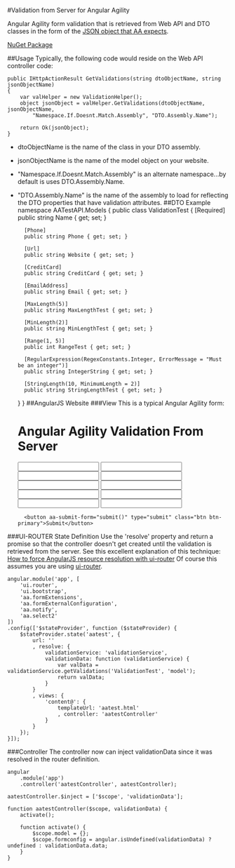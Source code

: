 #Validation from Server for Angular Agility

Angular Agility form validation that is retrieved from Web API and DTO classes 
in the form of the [JSON object that AA expects](https://github.com/AngularAgility/AngularAgility/wiki/External-Form-Configuration).

[NuGet Package](https://www.nuget.org/packages/Intertech.Validation.AA/)

##Usage
Typically, the following code would reside on the Web API controller code:

	public IHttpActionResult GetValidations(string dtoObjectName, string jsonObjectName)
	{
		var valHelper = new ValidationHelper();
        object jsonObject = valHelper.GetValidations(dtoObjectName, jsonObjectName,
			"Namespace.If.Doesnt.Match.Assembly", "DTO.Assembly.Name");
	
	    return Ok(jsonObject);
	}

- dtoObjectName is the name of the class in your DTO assembly.
- jsonObjectName is the name of the model object on your website.
- "Namespace.If.Doesnt.Match.Assembly" is an alternate namespace...by default is uses DTO.Assembly.Name.
- "DTO.Assembly.Name" is the name of the assembly to load for reflecting the DTO properties that have validation attributes.
##DTO Example
    namespace AATestAPI.Models
    {
    public class ValidationTest
    {
        [Required]
        public string Name { get; set; }

        [Phone]
        public string Phone { get; set; }

        [Url]
        public string Website { get; set; }

        [CreditCard]
        public string CreditCard { get; set; }

        [EmailAddress]
        public string Email { get; set; }

        [MaxLength(5)]
        public string MaxLengthTest { get; set; }

        [MinLength(2)]
        public string MinLengthTest { get; set; }

        [Range(1, 5)]
        public int RangeTest { get; set; }

        [RegularExpression(RegexConstants.Integer, ErrorMessage = "Must be an integer")]
        public string IntegerString { get; set; }

        [StringLength(10, MinimumLength = 2)]
        public string StringLengthTest { get; set; }
    }
	}
##AngularJS Website
###View
This is a typical Angular Agility form:

    <div class="page-header">
        <h1>Angular Agility Validation From Server</h1>
    </div>
    <div aa-configured-form validation-config="formconfig" class="form-horizontal" ng-form="aatest">
        <input aa-field-group="model.Name" />
        <input aa-field-group="model.Phone" />
        <input aa-field-group="model.Website" />
        <input aa-field-group="model.CreditCard" />
        <input aa-field-group="model.Email" />
        <input aa-field-group="model.MaxLengthTest" />
        <input aa-field-group="model.MinLengthTest" />
        <input aa-field-group="model.RangeTest" type="number" />
        <input aa-field-group="model.IntegerString" />
        <input aa-field-group="model.StringLengthTest" />
    
        <button aa-submit-form="submit()" type="submit" class="btn btn-primary">Submit</button>
    </div>
###UI-ROUTER State Definition
Use the 'resolve' property and return a promise so that the controller doesn't get created until the validation is retrieved from the server.
See this excellent explanation of this technique: [How to force AngularJS resource resolution with ui-router](http://www.jvandemo.com/how-to-resolve-angularjs-resources-with-ui-router/)
Of course this assumes you are using [ui-router](https://github.com/angular-ui/ui-router).

    angular.module('app', [
        'ui.router',
        'ui.bootstrap',
        'aa.formExtensions',
        'aa.formExternalConfiguration',
        'aa.notify',
        'aa.select2'
    ])
    .config(['$stateProvider', function ($stateProvider) {
        $stateProvider.state('aatest', {
            url: ''
            , resolve: {
                validationService: 'validationService',
                validationData: function (validationService) {
                    var valData = validationService.getValidations('ValidationTest', 'model');
                    return valData;
                }
            }
            , views: {
                'content@': {
                    templateUrl: 'aatest.html'
                    , controller: 'aatestController'
                }
            }
        });
    }]);
###Controller
The controller now can inject validationData since it was resolved in the router definition.

    angular
        .module('app')
        .controller('aatestController', aatestController);

    aatestController.$inject = ['$scope', 'validationData'];

    function aatestController($scope, validationData) {
        activate();

        function activate() {
            $scope.model = {};
            $scope.formconfig = angular.isUndefined(validationData) ? undefined : validationData.data;
        }
    }

